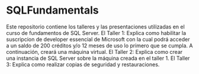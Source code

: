 # SQLFundamentals
Este repositorio contiene los talleres y las presentaciones utilizadas en el curso de fundamentos de SQL Server. 
El Taller 1: Explica como habilitar la suscripcion de developer essencial de Microsoft con la cual podrá acceder a un saldo de 200 créditos y/o 12 meses de uso lo primero que se cumpla. A continuación, creará una máquina virtual.
El Taller 2: Explica como crear una instancia de SQL Server sobre la máquina creada en el taller 1.
El Taller 3: Explica como realizar copias de seguridad y restauraciones.
